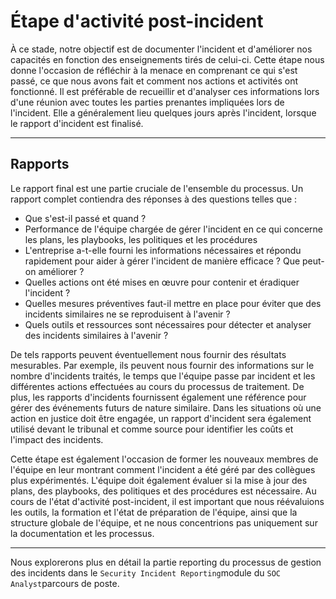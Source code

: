 Étape d'activité post-incident
==============================

À ce stade, notre objectif est de documenter l'incident et d'améliorer nos capacités en fonction des enseignements tirés de celui-ci. Cette étape nous donne l'occasion de réfléchir à la menace en comprenant ce qui s'est passé, ce que nous avons fait et comment nos actions et activités ont fonctionné. Il est préférable de recueillir et d'analyser ces informations lors d'une réunion avec toutes les parties prenantes impliquées lors de l'incident. Elle a généralement lieu quelques jours après l'incident, lorsque le rapport d'incident est finalisé.

* * * * *

Rapports
--------

Le rapport final est une partie cruciale de l'ensemble du processus. Un rapport complet contiendra des réponses à des questions telles que :

-   Que s'est-il passé et quand ?
-   Performance de l'équipe chargée de gérer l'incident en ce qui concerne les plans, les playbooks, les politiques et les procédures
-   L'entreprise a-t-elle fourni les informations nécessaires et répondu rapidement pour aider à gérer l'incident de manière efficace ? Que peut-on améliorer ?
-   Quelles actions ont été mises en œuvre pour contenir et éradiquer l'incident ?
-   Quelles mesures préventives faut-il mettre en place pour éviter que des incidents similaires ne se reproduisent à l'avenir ?
-   Quels outils et ressources sont nécessaires pour détecter et analyser des incidents similaires à l'avenir ?

De tels rapports peuvent éventuellement nous fournir des résultats mesurables. Par exemple, ils peuvent nous fournir des informations sur le nombre d'incidents traités, le temps que l'équipe passe par incident et les différentes actions effectuées au cours du processus de traitement. De plus, les rapports d'incidents fournissent également une référence pour gérer des événements futurs de nature similaire. Dans les situations où une action en justice doit être engagée, un rapport d'incident sera également utilisé devant le tribunal et comme source pour identifier les coûts et l'impact des incidents.

Cette étape est également l'occasion de former les nouveaux membres de l'équipe en leur montrant comment l'incident a été géré par des collègues plus expérimentés. L'équipe doit également évaluer si la mise à jour des plans, des playbooks, des politiques et des procédures est nécessaire. Au cours de l'état d'activité post-incident, il est important que nous réévaluions les outils, la formation et l'état de préparation de l'équipe, ainsi que la structure globale de l'équipe, et ne nous concentrions pas uniquement sur la documentation et les processus.

* * * * *

Nous explorerons plus en détail la partie reporting du processus de gestion des incidents dans le `Security Incident Reporting`module du `SOC Analyst`parcours de poste.
